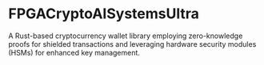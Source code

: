 # FPGACryptoAISystemsUltra
A Rust-based cryptocurrency wallet library employing zero-knowledge proofs for shielded transactions and leveraging hardware security modules (HSMs) for enhanced key management.
